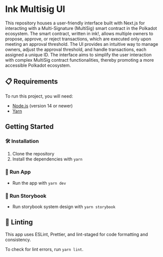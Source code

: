 # Ink Multisig UI

This repository houses a user-friendly interface built with Next.js for interacting with a Multi-Signature (MultiSig) smart contract in the Polkadot ecosystem. The smart contract, written in ink!, allows multiple owners to propose, approve, or reject transactions, which are executed only upon meeting an approval threshold. The UI provides an intuitive way to manage owners, adjust the approval threshold, and handle transactions, each assigned a unique ID. The interface aims to simplify the user interaction with complex MultiSig contract functionalities, thereby promoting a more accessible Polkadot ecosystem.

## 📋 Requirements

To run this project, you will need:

- [Node.js](https://nodejs.org/) (version 14 or newer)
- [Yarn](https://yarnpkg.com/)

## Getting Started

### 🛠️ Installation

1. Clone the repository
2. Install the dependencies with `yarn`

### 🚀 Run App

- Run the app with `yarn dev`

### 🎨 Run Storybook
- Run storybook system design with `yarn storybook`

## 🧹 Linting

This app uses ESLint, Prettier, and lint-staged for code formatting and consistency.

To check for lint errors, run `yarn lint`.

